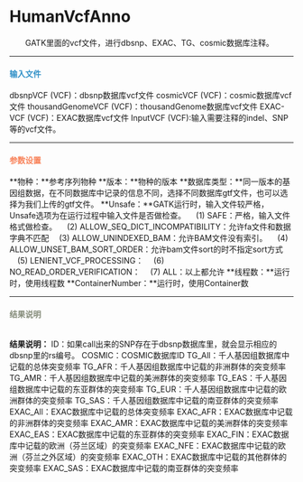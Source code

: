 # HumanVcfAnno
　　GATK里面的vcf文件，进行dbsnp、EXAC、TG、cosmic数据库注释。

***
#### **<i class="fa fa-dot-circle-o" aria-hidden="true" style="color:#3090C7"></i><span style="color:#3090C7"> 输入文件**
dbsnpVCF (VCF)：dbsnp数据库vcf文件
cosmicVCF (VCF)：cosmic数据库vcf文件
thousandGenomeVCF (VCF)：thousandGenome数据库vcf文件
EXAC-VCF (VCF)：EXAC数据库vcf文件
InputVCF (VCF):输入需要注释的indel、SNP等的vcf文件。


***
#### **<i class="fa fa-cog" aria-hidden="true" style="color:#F88158"></i> <span style="color:#F88158">参数设置**

**物种：**参考序列物种
**版本：**物种的版本
**数据库类型：**同一版本的基因组数据，在不同数据库中记录的信息不同，选择不同数据库gtf文件，也可以选择为我们上传的gtf文件。
**Unsafe：**GATK运行时，输入文件较严格，Unsafe选项为在运行过程中输入文件是否做检查。
　(1) SAFE：严格，输入文件格式做检查。
　(2) ALLOW_SEQ_DICT_INCOMPATIBILITY：允许fa文件和数据字典不匹配
　(3) ALLOW_UNINDEXED_BAM：允许BAM文件没有索引。
　(4) ALLOW_UNSET_BAM_SORT_ORDER：允许bam文件sort的时不指定sort方式
　(5) LENIENT_VCF_PROCESSING：
　(6) NO_READ_ORDER_VERIFICATION：
　(7) ALL：以上都允许
**线程数：**运行时，使用线程数
**ContainerNumber：**运行时，使用Container数


***
#### **<i class="fa fa-file-text" aria-hidden="true" style="color:#848b79"></i><span style="color:#848b79"> 结果说明**

<div style="text-align:center">
<img data-src="1.png" width="800px"  ></img>
</div>

**结果说明：**
ID：如果call出来的SNP存在于dbsnp数据库里，就会显示相应的dbsnp里的rs编号。
COSMIC：COSMIC数据库ID
TG_All：千人基因组数据库中记载的总体突变频率
TG_AFR：千人基因组数据库中记载的非洲群体的突变频率
TG_AMR：千人基因组数据库中记载的美洲群体的突变频率
TG_EAS：千人基因组数据库中记载的东亚群体的突变频率
TG_EUR：千人基因组数据库中记载的欧洲群体的突变频率
TG_SAS：千人基因组数据库中记载的南亚群体的突变频率
EXAC_All：EXAC数据库中记载的总体突变频率
EXAC_AFR：EXAC数据库中记载的非洲群体的突变频率
EXAC_AMR：EXAC数据库中记载的美洲群体的突变频率
EXAC_EAS：EXAC数据库中记载的东亚群体的突变频率
EXAC_FIN：EXAC数据库中记载的欧洲（芬兰区域）的突变频率
EXAC_NFE：EXAC数据库中记载的欧洲（芬兰之外区域）的突变频率
EXAC_OTH：EXAC数据库中记载的其他群体的突变频率
EXAC_SAS：EXAC数据库中记载的南亚群体的突变频率

